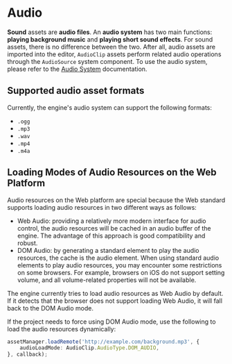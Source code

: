 # Audio

__Sound__ assets are __audio files__. An __audio system__ has two main functions: __playing background music__ and __playing short sound effects__.
For sound assets, there is no difference between the two. After all, audio assets are imported into the editor, `AudioClip` assets perform related audio operations through the `AudioSource` system component. To use the audio system, please refer to the [Audio System](../audio-system/overview.md) documentation.

## Supported audio asset formats

Currently, the engine's audio system can support the following formats:
  - `.ogg`
  - `.mp3`
  - `.wav`
  - `.mp4`
  - `.m4a`

## Loading Modes of Audio Resources on the Web Platform


Audio resources on the Web platform are special because the Web standard supports loading audio resources in two different ways as follows:
- Web Audio: providing a relatively more modern interface for audio control, the audio resources will be cached in an audio buffer of the engine. The advantage of this approach is good compatibility and robust.
- DOM Audio: by generating a standard element to play the audio resources, the cache is the audio element. When using standard audio elements to play audio resources, you may encounter some restrictions on some browsers. For example, browsers on iOS do not support setting volume, and all volume-related properties will not be available.

The engine currently tries to load audio resources as Web Audio by default. If it detects that the browser does not support loading Web Audio, it will fall back to the DOM Audio mode.

If the project needs to force using DOM Audio mode, use the following to load the audio resources dynamically:

```typescript
assetManager.loadRemote('http://example.com/background.mp3', {
    audioLoadMode: AudioClip.AudioType.DOM_AUDIO,
}, callback);
```

